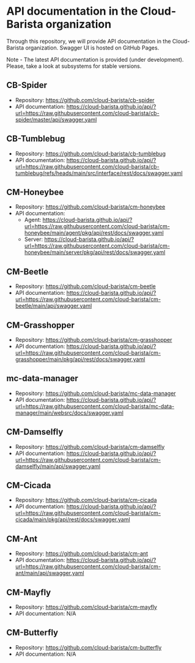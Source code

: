 # API documentation in the Cloud-Barista organization

Through this repository, we will provide API documentation in the Cloud-Barista organization.
Swagger UI is hosted on GitHub Pages.

Note - The latest API documentation is provided (under development).
Please, take a look at subsystems for stable versions.

## CB-Spider
* Repository: https://github.com/cloud-barista/cb-spider
* API documentation: https://cloud-barista.github.io/api/?url=https://raw.githubusercontent.com/cloud-barista/cb-spider/master/api/swagger.yaml

## CB-Tumblebug

* Repository: https://github.com/cloud-barista/cb-tumblebug
* API documentation: https://cloud-barista.github.io/api/?url=https://raw.githubusercontent.com/cloud-barista/cb-tumblebug/refs/heads/main/src/interface/rest/docs/swagger.yaml

## CM-Honeybee

* Repository: https://github.com/cloud-barista/cm-honeybee
* API documentation:
  - Agent: https://cloud-barista.github.io/api/?url=https://raw.githubusercontent.com/cloud-barista/cm-honeybee/main/agent/pkg/api/rest/docs/swagger.yaml
  - Server: https://cloud-barista.github.io/api/?url=https://raw.githubusercontent.com/cloud-barista/cm-honeybee/main/server/pkg/api/rest/docs/swagger.yaml

## CM-Beetle

* Repository: https://github.com/cloud-barista/cm-beetle
* API documentation: https://cloud-barista.github.io/api/?url=https://raw.githubusercontent.com/cloud-barista/cm-beetle/main/api/swagger.yaml

## CM-Grasshopper

* Repository: https://github.com/cloud-barista/cm-grasshopper
* API documentation: https://cloud-barista.github.io/api/?url=https://raw.githubusercontent.com/cloud-barista/cm-grasshopper/main/pkg/api/rest/docs/swagger.yaml

## mc-data-manager
* Repository: https://github.com/cloud-barista/mc-data-manager
* API documentation: https://cloud-barista.github.io/api/?url=https://raw.githubusercontent.com/cloud-barista/mc-data-manager/main/websrc/docs/swagger.yaml

## CM-Damselfly

* Repository: https://github.com/cloud-barista/cm-damselfly
* API documentation: https://cloud-barista.github.io/api/?url=https://raw.githubusercontent.com/cloud-barista/cm-damselfly/main/api/swagger.yaml

## CM-Cicada

* Repository: https://github.com/cloud-barista/cm-cicada
* API documentation: https://cloud-barista.github.io/api/?url=https://raw.githubusercontent.com/cloud-barista/cm-cicada/main/pkg/api/rest/docs/swagger.yaml

## CM-Ant

* Repository: https://github.com/cloud-barista/cm-ant
* API documentation: https://cloud-barista.github.io/api/?url=https://raw.githubusercontent.com/cloud-barista/cm-ant/main/api/swagger.yaml

## CM-Mayfly

* Repository: https://github.com/cloud-barista/cm-mayfly
* API documentation: N/A

## CM-Butterfly
* Repository: https://github.com/cloud-barista/cm-butterfly
* API documentation: N/A
